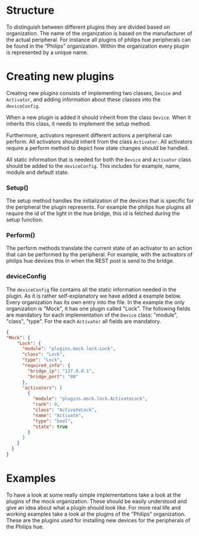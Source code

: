 # Structure
To distinguish between different plugins they are divided based on organization.
The name of the organization is based on the manufacturer of the actual 
peripheral.
For instance all plugins of philips hue peripherals can be found in the
“Philips” organization. Within the organization every plugin is represented 
by a unique name. 

# Creating new plugins
Creating new plugins consists of implementing two classes, `Device` and `Activator`,
 and adding information about these classes into the `deviceConfig`.

When a new plugin is added it should inherit from the class `Device`.
When it inherits this class, it needs to implement the setup method.

Furthermore, activators represent different actions a peripheral can perform.
All activators should inherit from the class `Activator`.
All activators require a perform method to depict how state
changes should be handled.

All static information that is needed for both the `Device` and `Activator`
class should be added to the `deviceConfig`.
This includes for example, name, module and default state.

### Setup()
The setup method handles the initialization of the devices that is specific 
for the peripheral the plugin represents. 
For example the philips hue plugins all require the id of the light in the
 hue bridge, this id is fetched during the setup function.

### Perform()
The perform methods translate the current state of an activator to an action 
that can be performed by the peripheral. 
For example, with the activators of philips hue devices this in when the REST
post is send to the bridge.

### deviceConfig
The `deviceConfig` file contains all the static information needed in the plugin.
As it is rather self-explanatory we have added a example below.
Every organization has its own entry into the file.
In the example the only organization is "Mock", it has one plugin called "Lock".
The following fields are mandatory for each implementation of the `Device` class: "module", "class", "type".
For the each `Activator` all fields are mandatory.

```json
{
"Mock": {
    "Lock": {
      "module": "plugins.mock.lock.Lock",
      "class": "Lock",
      "type": "Lock",
      "required_info": {
        "bridge_ip": "127.0.0.1",
        "bridge_port": "80"
      },
      "activators": [
        {
          "module": "plugins.mock.lock.ActivateLock",
          "rank": 0,
          "class": "ActivateLock",
          "name": "Activate",
          "type": "bool",
          "state": true
        }
      ]
    }
  }
}
```

# Examples
To have a look at some really simple implementations take a look at the plugins
of the mock organization.
These should be easily understood and give an idea about what a plugin should 
look like.
For more real life and working examples take a look at the plugins of the 
"Philips" organization.
These are the plugins used for installing new devices for the peripherals of 
the Philips hue.